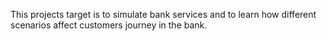 
This projects target is to simulate bank services and to learn how different scenarios affect customers journey in the bank.

